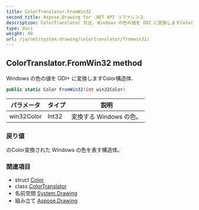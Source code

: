 ```yaml
---
title: ColorTranslator.FromWin32
second_title: Aspose.Drawing for .NET API リファレンス
description: ColorTranslator 方法. Windows の色の値を GDI に変換しますColor構造体.
type: docs
weight: 40
url: /ja/net/system.drawing/colortranslator/fromwin32/
---
```

## ColorTranslator.FromWin32 method

Windows の色の値を GDI+ に変換しますColor構造体.

```csharp
public static Color FromWin32(int win32Color)
```

| パラメータ | タイプ | 説明 |
| --- | --- | --- |
| win32Color | Int32 | 変換する Windows の色。 |

### 戻り値

のColor変換された Windows の色を表す構造体。

### 関連項目

* struct [Color](../../color/)
* class [ColorTranslator](../)
* 名前空間 [System.Drawing](../../colortranslator/)
* 組み立て [Aspose.Drawing](../../../)


